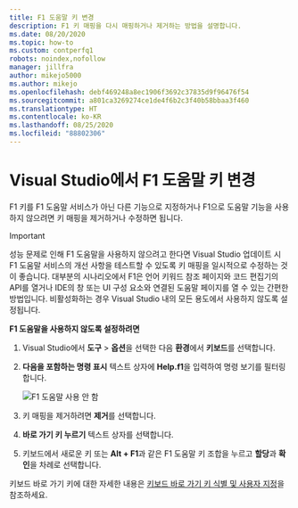 ```yaml
---
title: F1 도움말 키 변경
description: F1 키 매핑을 다시 매핑하거나 제거하는 방법을 설명합니다.
ms.date: 08/20/2020
ms.topic: how-to
ms.custom: contperfq1
robots: noindex,nofollow
manager: jillfra
author: mikejo5000
ms.author: mikejo
ms.openlocfilehash: debf469248a8ec1906f3692c37835d9f96476f54
ms.sourcegitcommit: a801ca3269274ce1de4f6b2c3f40b58bbaa3f460
ms.translationtype: HT
ms.contentlocale: ko-KR
ms.lasthandoff: 08/25/2020
ms.locfileid: "88802306"
---
```

# <a name="change-the-f1-help-key-in-visual-studio"></a>Visual Studio에서 F1 도움말 키 변경

F1 키를 F1 도움말 서비스가 아닌 다른 기능으로 지정하거나 F1으로 도움말 기능을 사용하지 않으려면 키 매핑을 제거하거나 수정하면 됩니다.

> [!IMPORTANT]
> 성능 문제로 인해 F1 도움말을 사용하지 않으려고 한다면 Visual Studio 업데이트 시 F1 도움말 서비스의 개선 사항을 테스트할 수 있도록 키 매핑을 일시적으로 수정하는 것이 좋습니다. 대부분의 시나리오에서 F1은 언어 키워드 참조 페이지와 코드 편집기의 API를 열거나 IDE의 창 또는 UI 구성 요소와 연결된 도움말 페이지를 열 수 있는 간편한 방법입니다. 비활성화하는 경우 Visual Studio 내의 모든 용도에서 사용하지 않도록 설정됩니다.

**F1 도움말을 사용하지 않도록 설정하려면**

1. Visual Studio에서 **도구** > **옵션**을 선택한 다음 **환경**에서 **키보드**를 선택합니다.

1. **다음을 포함하는 명령 표시** 텍스트 상자에 **Help.f1**을 입력하여 명령 보기를 필터링합니다.

   ![F1 도움말 사용 안 함](../not-in-toc/media/disable-f1-help-key.png)

1. 키 매핑을 제거하려면 **제거**를 선택합니다.

1. **바로 가기 키 누르기** 텍스트 상자를 선택합니다.

1. 키보드에서 새로운 키 또는 **Alt + F1**과 같은 F1 도움말 키 조합을 누르고 **할당**과 **확인**을 차례로 선택합니다.

키보드 바로 가기 키에 대한 자세한 내용은 [키보드 바로 가기 키 식별 및 사용자 지정](../../ide/identifying-and-customizing-keyboard-shortcuts-in-visual-studio.md)을 참조하세요.
